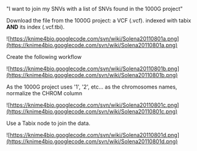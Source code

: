 "I want to join my SNVs with a list of SNVs found in the 1000G project"

Download the file from the 1000G project: a VCF (.vcf). indexed with tabix **AND** its index (.vcf.tbi).

![https://knime4bio.googlecode.com/svn/wiki/Solena20110801a.png](https://knime4bio.googlecode.com/svn/wiki/Solena20110801a.png)

Create the following workflow

![https://knime4bio.googlecode.com/svn/wiki/Solena20110801b.png](https://knime4bio.googlecode.com/svn/wiki/Solena20110801b.png)

As the 1000G project uses '1', '2', etc... as the chromosomes names, normalize the CHROM column

![https://knime4bio.googlecode.com/svn/wiki/Solena20110801c.png](https://knime4bio.googlecode.com/svn/wiki/Solena20110801c.png)

Use a Tabix node to join the data.

![https://knime4bio.googlecode.com/svn/wiki/Solena20110801d.png](https://knime4bio.googlecode.com/svn/wiki/Solena20110801d.png)